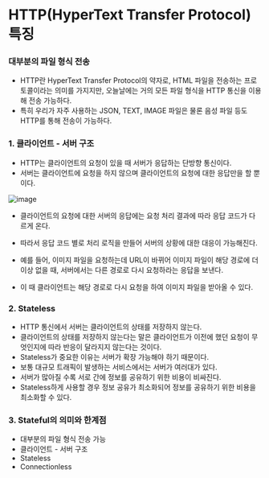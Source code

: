 <h1> HTTP(HyperText Transfer Protocol) 특징 </h1>


<h3> 대부분의 파일 형식 전송 </h3>

- HTTP란 HyperText Transfer Protocol의 약자로, HTML 파일을 전송하는 프로토콜이라는 의미를 가지지만, 오늘날에는 거의 모든 파일 형식을 HTTP 통신을 이용해 전송 가능하다.
- 특히 우리가 자주 사용하는 JSON, TEXT, IMAGE 파일은 물론 음성 파일 등도 HTTP를 통해 전송이 가능하다.

<h3> 1. 클라이언트 - 서버 구조 </h3>

- HTTP는 클라이언트의 요청이 있을 때 서버가 응답하는 단방향 통신이다.
- 서버는 클라이언트에 요청을 하지 않으며 클라이언트의 요청에 대한 응답만을 할 뿐이다.

![image](https://user-images.githubusercontent.com/62228401/218007722-122a353c-a3c1-40eb-9b3b-b0186d1c44f1.png)

- 클라이언트의 요청에 대한 서버의 응답에는 요청 처리 결과에 따라 응답 코드가 다르게 온다.
- 따라서 응답 코드 별로 처리 로직을 만들어 서버의 상황에 대한 대응이 가능해진다.

- 예를 들어, 이미지 파일을 요청하는데 URL이 바뀌어 이미지 파일이 해당 경로에 더 이상 없을 때, 서버에서는 다른 경로로 다시 요청하라는 응답을 보낸다.
- 이 때 클라이언트는 해당 경로로 다시 요청을 하여 이미지 파일을 받아올 수 있다.

<h3> 2. Stateless </h3>

- HTTP 통신에서 서버는 클라이언트의 상태를 저장하지 않는다.
- 클라이언트의 상태를 저장하지 않는다는 말은 클라이언트가 이전에 했던 요청이 무엇인지에 따라 반응이 달라지지 않는다는 것이다.
- Stateless가 중요한 이유는 서버가 확장 가능해야 하기 때문이다.
- 보통 대규모 트래픽이 발생하는 서비스에서는 서버가 여러대가 있다.
- 서버가 많아질 수록 서로 간에 정보를 공유하기 위한 비용이 비싸진다.
- Stateless하게 사용할 경우 정보 공유가 최소화되어 정보를 공유하기 위한 비용을 최소화할 수 있다.

<h3> 3. Stateful의 의미와 한계점 </h3>


- 대부분의 파일 형식 전송 가능
- 클라이언트 - 서버 구조
- Stateless
- Connectionless

